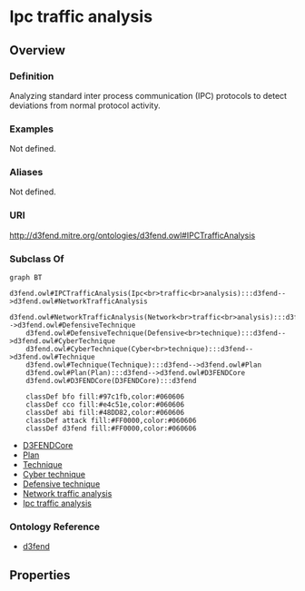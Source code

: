 # Ipc traffic analysis

## Overview

### Definition
Analyzing standard inter process communication (IPC) protocols to detect deviations from normal protocol activity.

### Examples
Not defined.

### Aliases
Not defined.

### URI
http://d3fend.mitre.org/ontologies/d3fend.owl#IPCTrafficAnalysis

### Subclass Of
```mermaid
graph BT
    d3fend.owl#IPCTrafficAnalysis(Ipc<br>traffic<br>analysis):::d3fend-->d3fend.owl#NetworkTrafficAnalysis
    d3fend.owl#NetworkTrafficAnalysis(Network<br>traffic<br>analysis):::d3fend-->d3fend.owl#DefensiveTechnique
    d3fend.owl#DefensiveTechnique(Defensive<br>technique):::d3fend-->d3fend.owl#CyberTechnique
    d3fend.owl#CyberTechnique(Cyber<br>technique):::d3fend-->d3fend.owl#Technique
    d3fend.owl#Technique(Technique):::d3fend-->d3fend.owl#Plan
    d3fend.owl#Plan(Plan):::d3fend-->d3fend.owl#D3FENDCore
    d3fend.owl#D3FENDCore(D3FENDCore):::d3fend
    
    classDef bfo fill:#97c1fb,color:#060606
    classDef cco fill:#e4c51e,color:#060606
    classDef abi fill:#48DD82,color:#060606
    classDef attack fill:#FF0000,color:#060606
    classDef d3fend fill:#FF0000,color:#060606
```

- [D3FENDCore](/docs/ontology/reference/model/D3FENDCore/D3FENDCore.md)
- [Plan](/docs/ontology/reference/model/D3FENDCore/Plan/Plan.md)
- [Technique](/docs/ontology/reference/model/D3FENDCore/Plan/Technique/Technique.md)
- [Cyber technique](/docs/ontology/reference/model/D3FENDCore/Plan/Technique/Cyber%20technique/Cyber%20technique.md)
- [Defensive technique](/docs/ontology/reference/model/D3FENDCore/Plan/Technique/Cyber%20technique/Defensive%20technique/Defensive%20technique.md)
- [Network traffic analysis](/docs/ontology/reference/model/D3FENDCore/Plan/Technique/Cyber%20technique/Defensive%20technique/Network%20traffic%20analysis/Network%20traffic%20analysis.md)
- [Ipc traffic analysis](/docs/ontology/reference/model/D3FENDCore/Plan/Technique/Cyber%20technique/Defensive%20technique/Network%20traffic%20analysis/Ipc%20traffic%20analysis/Ipc%20traffic%20analysis.md)


### Ontology Reference
- [d3fend](http://d3fend.mitre.org/ontologies/d3fend.owl#)

## Properties
